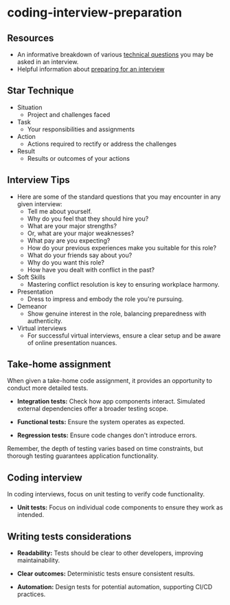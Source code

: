 # coding-interview-preparation

## Resources
- An informative breakdown of various [technical questions](https://www.indeed.com/career-advice/interviewing/common-technical-interview-questions-and-answers) you may be asked in an interview.
- Helpful information about [preparing for an interview](https://www.experis.com/en/insights/articles/2021/05/25/20-tips-for-great-job-interviews)

## Star Technique
- Situation
  - Project and challenges faced
- Task
  - Your responsibilities and assignments
- Action
  - Actions required to rectify or address the challenges
- Result
  - Results or outcomes of your actions

## Interview Tips
- Here are some of the standard questions that you may encounter in any given interview:
  - Tell me about yourself.
  - Why do you feel that they should hire you?
  - What are your major strengths?
  - Or, what are your major weaknesses?
  - What pay are you expecting?
  - How do your previous experiences make you suitable for this role?
  - What do your friends say about you?
  - Why do you want this role?
  - How have you dealt with conflict in the past?
- Soft Skills
  - Mastering conflict resolution is key to ensuring workplace harmony.
- Presentation
  - Dress to impress and embody the role you're pursuing.
- Demeanor
  - Show genuine interest in the role, balancing preparedness with authenticity.
- Virtual interviews
  - For successful virtual interviews, ensure a clear setup and be aware of online presentation nuances.

## Take-home assignment

When given a take-home code assignment, it provides an opportunity to conduct more detailed tests.

- **Integration tests:** Check how app components interact. Simulated external dependencies offer a broader testing scope.
  
- **Functional tests:** Ensure the system operates as expected.
  
- **Regression tests:** Ensure code changes don't introduce errors.

Remember, the depth of testing varies based on time constraints, but thorough testing guarantees application functionality.

## Coding interview

In coding interviews, focus on unit testing to verify code functionality.

- **Unit tests:** Focus on individual code components to ensure they work as intended.

## Writing tests considerations

- **Readability:** Tests should be clear to other developers, improving maintainability.
  
- **Clear outcomes:** Deterministic tests ensure consistent results.

- **Automation:** Design tests for potential automation, supporting CI/CD practices.
